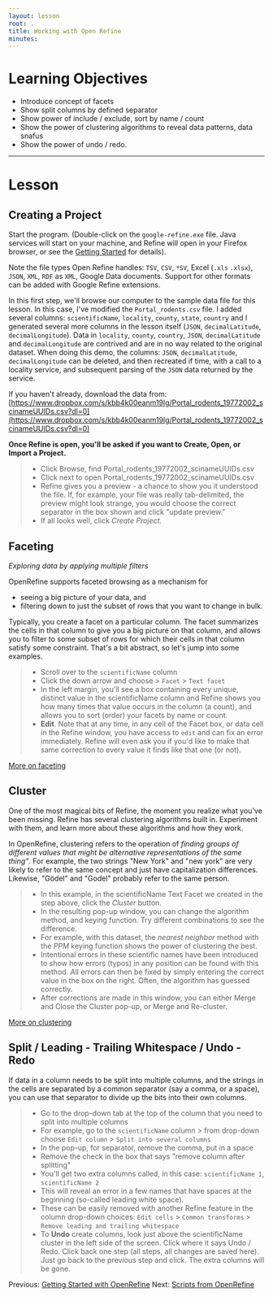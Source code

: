 ```yaml
---
layout: lesson
root: .
title: Working with Open Refine
minutes: 
---
```


# Learning Objectives

* Introduce concept of facets
* Show split columns by defined separator
* Show power of include / exclude, sort by name / count
* Show the power of clustering algorithms to reveal data patterns, data snafus
* Show the power of undo / redo.

----------------------------------------------------

# Lesson

## Creating a Project

Start the program. (Double-click on the `google-refine.exe` file. Java
services will start on your machine, and Refine will open in your
Firefox browser, or see the [Getting Started](00-getting-started.html)
for details).

Note the file types Open Refine handles: `TSV`, `CSV`, `*SV`, Excel
(`.xls` `.xlsx`), `JSON`, `XML`, `RDF` as `XML`, Google Data
documents. Support for other formats can be added with Google Refine
extensions.

In this first step, we'll browse our computer to the sample data file
for this lesson. In this case, I've modified the `Portal_rodents.csv`
file. I added several columns: `scientificName`, `locality`, `county`,
`state`, `country` and I generated several more columns in the lesson
itself (`JSON`, `decimalLatitude`, `decimalLongitude`). Data in
`locality`, `county`, `country`, `JSON`, `decimalLatitude` and
`decimalLongitude` are contrived and are in no way related to the
original dataset. When doing this demo, the columns: `JSON`,
`decimalLatitude`, `decimalLongitude` can be deleted, and then recreated
if time, with a call to a locality service, and subsequent parsing of
the `JSON` data returned by the service.

If you haven't already, download the data from:  
[https://www.dropbox.com/s/kbb4k00eanm19lg/Portal_rodents_19772002_scinameUUIDs.csv?dl=0](https://www.dropbox.com/s/kbb4k00eanm19lg/Portal_rodents_19772002_scinameUUIDs.csv?dl=0)


**Once Refine is open, you'll be asked if you want to Create, Open, or Import a Project.**

>  - Click Browse, find Portal_rodents_19772002_scinameUUIDs.csv
>  - Click next to open Portal_rodents_19772002_scinameUUIDs.csv
>  - Refine gives you a preview - a chance to show you it understood the file. If, for example, your file was really tab-delimited, the preview might look strange, you would choose the correct separator in the box shown and click "update preview."
>  - If all looks well, click _Create Project._


## Faceting

*Exploring data by applying multiple filters*

OpenRefine supports faceted browsing as a mechanism for

* seeing a big picture of your data, and
* filtering down to just the subset of rows that you want to change in bulk.

Typically, you create a facet on a particular column. The facet
summarizes the cells in that column to give you a big picture on that
column, and allows you to filter to some subset of rows for which
their cells in that column satisfy some constraint. That's a bit
abstract, so let's jump into some examples.

>  - Scroll over to the `scientificName` column
>  - Click the down arrow and choose > `Facet` > `Text facet`
>  - In the left margin, you'll see a box containing every unique,
>    distinct value in the scientificName column and Refine shows you
>    how many times that value occurs in the column (a count), and
>    allows you to sort (order) your facets by name or count.
>  - **Edit**. Note that at any time, in any cell of the Facet box, or
>    data cell in the Refine window, you have access to `edit` and can
>    fix an error immediately. Refine will even ask you if you'd like
>    to make that same correction to every value it finds like that
>    one (or not).


[More on faceting](https://github.com/OpenRefine/OpenRefine/wiki/Faceting)


## Cluster

One of the most magical bits of Refine, the moment you realize what
you've been missing. Refine has several clustering algorithms built
in. Experiment with them, and learn more about these algorithms and
how they work.

In OpenRefine, clustering refers to the operation of *finding groups
of different values that might be alternative representations of the
same thing"*. For example, the two strings "New York" and "new york"
are very likely to refer to the same concept and just have
capitalization differences. Likewise, "Gödel" and "Godel" probably
refer to the same person.


>  - In this example, in the scientificName Text Facet we created in
>    the step above, click the _Cluster_ button.
>  - In the resulting pop-up window, you can change the algorithm
>    method, and keying function. Try different combinations to see
>    the difference.
>  - For example, with this dataset, the _nearest neighbor_ method
>    with the _PPM_ keying function shows the power of clustering the
>    best.
>  - Intentional errors in these scientific names have been introduced
>    to show how errors (typos) in any position can be found with this
>    method. All errors can then be fixed by simply entering the
>    correct value in the box on the right. Often, the algorithm has
>    guessed correctly.
>  - After corrections are made in this window, you can either Merge
>    and Close the Cluster pop-up, or Merge and Re-cluster.

[More on clustering](https://github.com/OpenRefine/OpenRefine/wiki/Clustering-In-Depth)

## Split / Leading - Trailing Whitespace / Undo - Redo

If data in a column needs to be split into multiple columns, and the
strings in the cells are separated by a common separator (say a comma,
or a space), you can use that separator to divide up the bits into
their own columns.


>  - Go to the drop-down tab at the top of the column that you need to
>    split into multiple columns
>  - For example, go to the `scientificName` column > from drop-down
>    choose `Edit column` > `Split into several columns`
>  - In the pop-up, for separator, remove the comma, put in a space
>  - Remove the check in the box that says "remove column after
>    splitting"
>  - You'll get two extra columns called, in this case:
>    `scientificName 1`, `scientificName 2`
>  - This will reveal an error in a few names that have spaces at the
>    beginning (so-called leading white space).
>  - These can be easily removed with another Refine feature in the
>    column drop-down choices: `Edit cells` > `Common transforms` >
>    `Remove leading and trailing whitespace`
>  - To **Undo** create columns, look just above the scientificName
>    cluster in the left side of the screen. Click where it says Undo
>    / Redo. Click back one step (all steps, all changes are saved
>    here). Just go back to the previous step and click. The extra
>    columns will be gone.

Previous: [Getting Started with OpenRefine](00-getting-started.html)  Next: [Scripts from OpenRefine](02-scripts.html)
